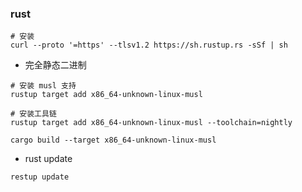 ### rust
```shell
# 安装
curl --proto '=https' --tlsv1.2 https://sh.rustup.rs -sSf | sh 
```


- 完全静态二进制
```shell
# 安装 musl 支持
rustup target add x86_64-unknown-linux-musl

# 安装工具链
rustup target add x86_64-unknown-linux-musl --toolchain=nightly

cargo build --target x86_64-unknown-linux-musl
```

- rust update
```shell
restup update
```
